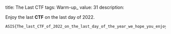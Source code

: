 title: The Last CTF
tags: Warm-up_
value: 31
description: <p>Enjoy the last <strong>CTF</strong> on the last day of 2022.</p>
<pre><code>ASIS{The_last_CTF_of_2022_on_the_last_day_of_the_year_we_hope_you_enjoy!}
</code></pre>
